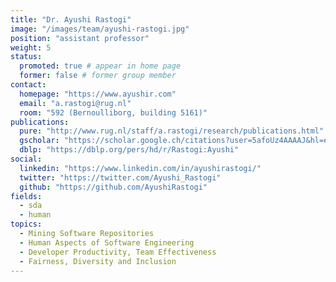 ```yaml
---
title: "Dr. Ayushi Rastogi"
image: "/images/team/ayushi-rastogi.jpg"
position: "assistant professor"
weight: 5
status:
  promoted: true # appear in home page
  former: false # former group member
contact:
  homepage: "https://www.ayushir.com"
  email: "a.rastogi@rug.nl"
  room: "592 (Bernoulliborg, building 5161)"
publications:
  pure: "http://www.rug.nl/staff/a.rastogi/research/publications.html"
  gscholar: "https://scholar.google.ch/citations?user=5afoUz4AAAAJ&hl=en&oi=ao"
  dblp: "https://dblp.org/pers/hd/r/Rastogi:Ayushi"
social:
  linkedin: "https://www.linkedin.com/in/ayushirastogi/"
  twitter: "https://twitter.com/Ayushi_Rastogi"
  github: "https://github.com/AyushiRastogi"
fields:
  - sda
  - human
topics:
  - Mining Software Repositories 
  - Human Aspects of Software Engineering 
  - Developer Productivity, Team Effectiveness 
  - Fairness, Diversity and Inclusion 
---
```

